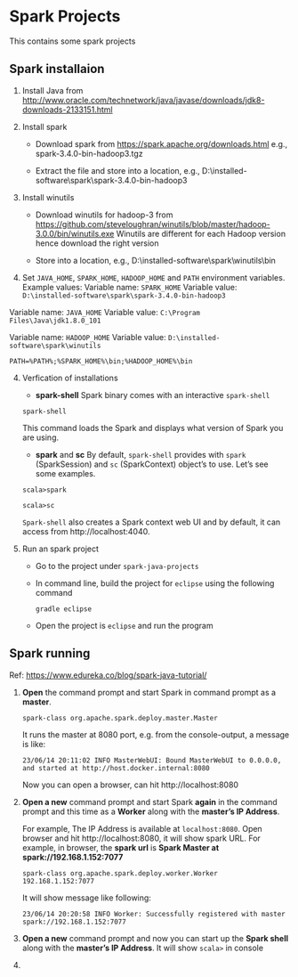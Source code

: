 # Spark Projects
This contains some spark projects

## Spark installaion
1. Install Java from 
	http://www.oracle.com/technetwork/java/javase/downloads/jdk8-downloads-2133151.html 
	
2. Install spark
	- Download spark from
	https://spark.apache.org/downloads.html
	e.g., spark-3.4.0-bin-hadoop3.tgz
	
	- Extract the file and store into a location, e.g., D:\installed-software\spark\spark-3.4.0-bin-hadoop3
	
3. Install winutils

	- Download winutils for hadoop-3 from
	https://github.com/steveloughran/winutils/blob/master/hadoop-3.0.0/bin/winutils.exe
	Winutils are different for each Hadoop version hence download the right version
	
	- Store into a location, e.g., D:\installed-software\spark\winutils\bin
	
3. Set `JAVA_HOME`, `SPARK_HOME`, `HADOOP_HOME` and `PATH` environment variables.
Example values: 
Variable name: `SPARK_HOME`
Variable value: `D:\installed-software\spark\spark-3.4.0-bin-hadoop3`

Variable name: `JAVA_HOME`
Variable value: `C:\Program Files\Java\jdk1.8.0_101`

Variable name: `HADOOP_HOME`
Variable value: `D:\installed-software\spark\winutils`

```
PATH=%PATH%;%SPARK_HOME%\bin;%HADOOP_HOME%\bin
```

4. Verfication of installations
	- **spark-shell**
		Spark binary comes with an interactive `spark-shell`
	
	```
	spark-shell
	```
	
	This command loads the Spark and displays what version of Spark you are using.
	
	- **spark** and **sc**
	By default, `spark-shell` provides with `spark` (SparkSession) and `sc` (SparkContext) object’s to use. Let’s see some examples.
		
	```
	scala>spark
	```

	```
	scala>sc
	```
	
	`Spark-shell` also creates a Spark context web UI and by default, it can access from http://localhost:4040.
	
5. Run an spark project
	- Go to the project under `spark-java-projects`
	- In command line, build the project for `eclipse` using the following command 
		
		```
		gradle eclipse
		```
	- Open the project is `eclipse` and run the program 
	

## Spark running
Ref: https://www.edureka.co/blog/spark-java-tutorial/

1. **Open** the command prompt and start Spark in command prompt as a **master**.
	
	```
	spark-class org.apache.spark.deploy.master.Master
	```
	
	It runs the master at 8080 port, e.g. from the console-output, a message is like: 
	
	```
	23/06/14 20:11:02 INFO MasterWebUI: Bound MasterWebUI to 0.0.0.0, and started at http://host.docker.internal:8080
	```
	
	Now you can open a browser, can hit http://localhost:8080
	
2. **Open a new** command prompt and start Spark **again** in the command prompt and this time as a **Worker** along with the **master’s IP Address**.
	
	For example, The IP Address is available at `localhost:8080`. 
	Open browser and hit http://localhost:8080, it will show spark URL. 
	For example, in browser, the **spark url** is **Spark Master at spark://192.168.1.152:7077** 
	
	```
	spark-class org.apache.spark.deploy.worker.Worker 192.168.1.152:7077
	```

	It will show message like following:
	
	```
	23/06/14 20:20:58 INFO Worker: Successfully registered with master spark://192.168.1.152:7077
	```

3. **Open a new** command prompt and now you can start up the **Spark shell** along with the **master’s IP Address**.
	It will show `scala>` in console 
	
4. 
	